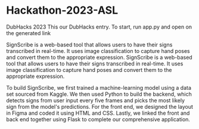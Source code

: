 # Hackathon-2023-ASL
DubHacks 2023
This our DubHacks entry.
To start, run app.py and open on the generated link

SignScribe is a web-based tool that allows users to have their signs transcribed in real-time. It uses image classification to capture hand poses and convert them to the appropriate expression. SignScribe is a web-based tool that allows users to have their signs transcribed in real-time. It uses image classification to capture hand poses and convert them to the appropriate expression.

To build SignScribe, we first trained a machine-learning model using a data set sourced from Kaggle. We then used Python to build the backend, which detects signs from user input every five frames and picks the most likely sign from the model's predictions. For the front end, we designed the layout in Figma and coded it using HTML and CSS. Lastly, we linked the front and back end together using Flask to complete our comprehensive application.

